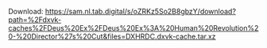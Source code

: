 Download: https://sam.nl.tab.digital/s/oZRKz5So2B8gbzY/download?path=%2Fdxvk-caches%2FDeus%20Ex%2FDeus%20Ex%3A%20Human%20Revolution%20-%20Director%27s%20Cut&files=DXHRDC.dxvk-cache.tar.xz
